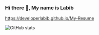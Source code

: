 ### Hi there 👋, My name is Labib

https://developerlabib.github.io/My-Resume

![GitHub stats](https://github-readme-stats.vercel.app/api?username=developerlabib&show_icons=true&count_private=true) 





 


